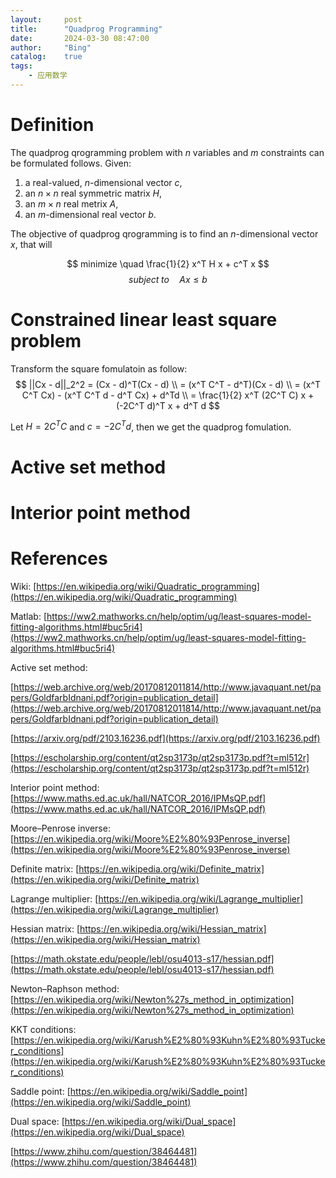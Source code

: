 ```yaml
---
layout:     post
title:      "Quadprog Programming"
date:       2024-03-30 08:47:00
author:     "Bing"
catalog:    true
tags:
    - 应用数学
---
```


# Definition
The quadprog qrogramming problem with $n$ variables and $m$ constraints can be formulated follows. Given:
1. a real-valued, $n$-dimensional vector $c$,
2. an $n \times n$ real symmetric matrix $H$,
3. an $m \times n$ real metrix $A$,
4. an $m$-dimensional real vector $b$.

The objective of quadprog qrogramming is to find an $n$-dimensional vector $x$, that will

$$
   minimize \quad \frac{1}{2} x^T H x + c^T x
$$
$$
    subject \; to \quad Ax \leq b
$$

# Constrained linear least square problem
Transform the square fomulatoin as follow:
$$
    ||Cx - d||_2^2 = (Cx - d)^T(Cx - d) \\
    = (x^T C^T - d^T)(Cx - d) \\
    = (x^T C^T Cx) - (x^T C^T d - d^T Cx) + d^Td \\
    = \frac{1}{2} x^T (2C^T C) x + (-2C^T d)^T x + d^T d
$$

Let $H = 2C^T C$ and $c = -2C^T d$, then we get the quadprog fomulation.

# Active set method

# Interior point method

# References
Wiki: [https://en.wikipedia.org/wiki/Quadratic_programming](https://en.wikipedia.org/wiki/Quadratic_programming)

Matlab: [https://ww2.mathworks.cn/help/optim/ug/least-squares-model-fitting-algorithms.html#buc5ri4](https://ww2.mathworks.cn/help/optim/ug/least-squares-model-fitting-algorithms.html#buc5ri4)

Active set method: 

[https://web.archive.org/web/20170812011814/http://www.javaquant.net/papers/GoldfarbIdnani.pdf?origin=publication_detail](https://web.archive.org/web/20170812011814/http://www.javaquant.net/papers/GoldfarbIdnani.pdf?origin=publication_detail)

[https://arxiv.org/pdf/2103.16236.pdf](https://arxiv.org/pdf/2103.16236.pdf)

[https://escholarship.org/content/qt2sp3173p/qt2sp3173p.pdf?t=ml512r](https://escholarship.org/content/qt2sp3173p/qt2sp3173p.pdf?t=ml512r)

Interior point method: [https://www.maths.ed.ac.uk/hall/NATCOR_2016/IPMsQP.pdf](https://www.maths.ed.ac.uk/hall/NATCOR_2016/IPMsQP.pdf)

Moore–Penrose inverse: [https://en.wikipedia.org/wiki/Moore%E2%80%93Penrose_inverse](https://en.wikipedia.org/wiki/Moore%E2%80%93Penrose_inverse)

Definite matrix: [https://en.wikipedia.org/wiki/Definite_matrix](https://en.wikipedia.org/wiki/Definite_matrix)

Lagrange multiplier: [https://en.wikipedia.org/wiki/Lagrange_multiplier](https://en.wikipedia.org/wiki/Lagrange_multiplier)

Hessian matrix: [https://en.wikipedia.org/wiki/Hessian_matrix](https://en.wikipedia.org/wiki/Hessian_matrix)

[https://math.okstate.edu/people/lebl/osu4013-s17/hessian.pdf](https://math.okstate.edu/people/lebl/osu4013-s17/hessian.pdf)

Newton–Raphson method: [https://en.wikipedia.org/wiki/Newton%27s_method_in_optimization](https://en.wikipedia.org/wiki/Newton%27s_method_in_optimization)

KKT conditions: [https://en.wikipedia.org/wiki/Karush%E2%80%93Kuhn%E2%80%93Tucker_conditions](https://en.wikipedia.org/wiki/Karush%E2%80%93Kuhn%E2%80%93Tucker_conditions)

Saddle point: [https://en.wikipedia.org/wiki/Saddle_point](https://en.wikipedia.org/wiki/Saddle_point)

Dual space: [https://en.wikipedia.org/wiki/Dual_space](https://en.wikipedia.org/wiki/Dual_space)

[https://www.zhihu.com/question/38464481](https://www.zhihu.com/question/38464481)